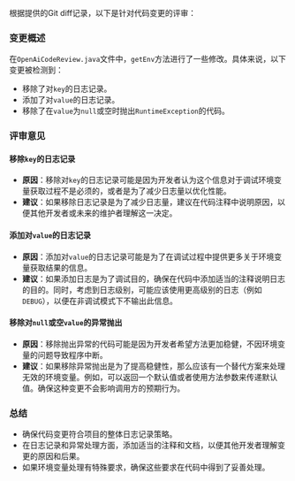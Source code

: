 根据提供的Git diff记录，以下是针对代码变更的评审：

### 变更概述
在`OpenAiCodeReview.java`文件中，`getEnv`方法进行了一些修改。具体来说，以下变更被检测到：

- 移除了对`key`的日志记录。
- 添加了对`value`的日志记录。
- 移除了在`value`为`null`或空时抛出`RuntimeException`的代码。

### 评审意见

#### 移除`key`的日志记录
- **原因**：移除对`key`的日志记录可能是因为开发者认为这个信息对于调试环境变量获取过程不是必须的，或者是为了减少日志量以优化性能。
- **建议**：如果移除日志记录是为了减少日志量，建议在代码注释中说明原因，以便其他开发者或未来的维护者理解这一决定。

#### 添加对`value`的日志记录
- **原因**：添加对`value`的日志记录可能是为了在调试过程中提供更多关于环境变量获取结果的信息。
- **建议**：如果添加日志是为了调试目的，确保在代码中添加适当的注释说明日志的目的。同时，考虑到日志级别，可能应该使用更高级别的日志（例如`DEBUG`），以便在非调试模式下不输出此信息。

#### 移除对`null`或空`value`的异常抛出
- **原因**：移除抛出异常的代码可能是因为开发者希望方法更加稳健，不因环境变量的问题导致程序中断。
- **建议**：如果移除异常抛出是为了提高稳健性，那么应该有一个替代方案来处理无效的环境变量。例如，可以返回一个默认值或者使用方法参数来传递默认值。确保这种变更不会影响调用方的预期行为。

### 总结
- 确保代码变更符合项目的整体日志记录策略。
- 在日志记录和异常处理方面，添加适当的注释和文档，以便其他开发者理解变更的原因和后果。
- 如果环境变量处理有特殊要求，确保这些要求在代码中得到了妥善处理。